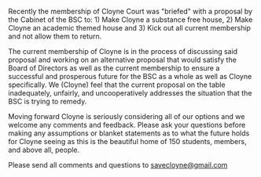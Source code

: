 Recently the membership of Cloyne Court was "briefed" with a proposal by the Cabinet of the BSC to: 1) Make Cloyne a substance free house, 2) Make Cloyne an academic themed house and 3) Kick out all current membership and not allow them to return.

The current membership of Cloyne is in the process of discussing said proposal and working on an alternative proposal that would satisfy the Board of Directors as well as the current membership to ensure a successful and prosperous future for the BSC as a whole as well as Cloyne specifically. We (Cloyne) feel that the current proposal on the table inadequately, unfairly, and uncooperatively addresses the situation that the BSC is trying to remedy.

Moving forward Cloyne is seriously considering all of our options and we welcome any comments and feedback. Please ask your questions before making any assumptions or blanket statements as to what the future holds for Cloyne seeing as this is the beautiful home of 150 students, members, and above all, people.

Please send all comments and questions to [savecloyne@gmail.com](mailto:savecloyne@gmail.com)
